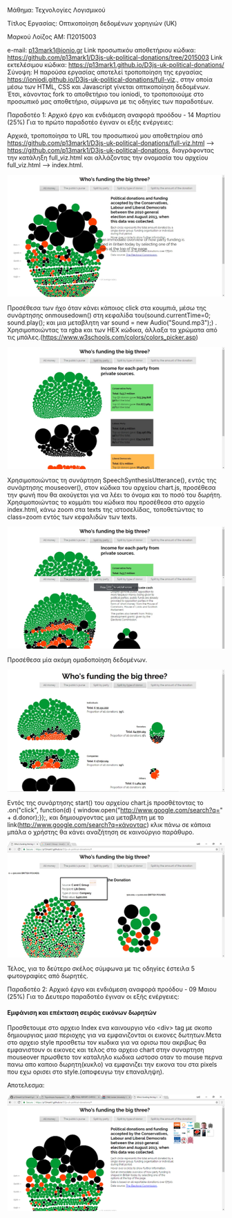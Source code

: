 Μάθημα: Τεχνολογίες Λογισμικού

Τίτλος Εργασίας: Οπτικοποίηση δεδομένων χορηγιών (UK)

Μαρκού Λοίζος
ΑΜ: Π2015003

e-mail: p13mark1@ionio.gr
Link προσωπικόυ αποθετήριου κώδικα: https://github.com/p13mark1/D3js-uk-political-donations/tree/2015003
Link εκτελέσιμου κώδικα: https://p13mark1.github.io/D3js-uk-political-donations/
Σύνοψη:
Η παρούσα εργασίας αποτελεί τροποποίηση της εργασίας https://ioniodi.github.io/D3js-uk-political-donations/full-viz., στην οποία μέσω των HTML, CSS και Javascript γίνεται οπτικοποίηση δεδομένων. Έτσι, κάνοντας fork το αποθετήριο του ioniodi, το τροποποιούμε στο προσωπικό μας αποθετήριο, σύμφωνα με τις οδηγίες των παραδοτέων.

Παραδοτέο 1: Αρχικό έργο και ενδιάμεση αναφορά προόδου - 14 Μαρτίου (25%)
Για το πρώτο παραδοτέο έγιναν οι εξής ενέργειες:

Αρχικά, τροποποίησα το URL του προσωπικού μου αποθετηρίου από https://github.com/p13mark1/D3js-uk-political-donations/full-viz.html --> https://github.com/p13mark1/D3js-uk-political-donations, διαγράφοντας την κατάληξη full_viz.html και αλλάζοντας την ονομασία του αρχείου full_viz.html --> index.html.

![ScreenShot](1.jpg)

Προσέθεσα των ήχο όταν κάνει κάποιος click στα κουμπιά, μέσω της συνάρτησης onmousedown() στη κεφαλίδα του(sound.currentTime=0;
		sound.play(); και μια μεταβλητη var sound = new Audio("Sound.mp3");)
.
Χρησιμοποιώντας τα rgba και των HEX κώδικα, άλλαξα τα χρώματα από τις μπάλες.(https://www.w3schools.com/colors/colors_picker.asp)

![ScreenShot](2.jpg)

Χρησιμοποιώντας τη συνάρτηση SpeechSynthesisUtterance(), εντός της συνάρτησης mouseover(), στον κώδικα του αρχείου chart.js, προσέθεσα την φωνή που θα ακούγεται για να λέει το όνομα και το ποσό του δωρήτη. Χρησιμοποιώντας το κομμάτι του κώδικα που προσέθεσα στο αρχείο index.html, κάνω zoom στα texts της ιστοσελίδας, τοποθετώντας το class=zoom εντός των κεφαλιδών των texts.

![ScreenShot](3.jpg)

Προσέθεσα μία ακόμη ομαδοποίηση δεδομένων.

![ScreenShot](4.jpg)

Εντός της συνάρτησης start() του αρχείου chart.js προσθέτοντας το .on("click", function(d) { window.open("http://www.google.com/search?q=" + d.donor);});, και δημιουργοντας μια μεταβλητη με το link(http://www.google.com/search?q=κάνοντας) κλικ πάνω σε κάποια μπάλα ο χρήστης θα κάνει αναζήτηση σε καινούργιο παράθυρο.

![ScreenShot](5.jpg)

Τέλος, για το δεύτερο σκέλος σύμφωνα με τις οδηγίες έστειλα 5 φωτογραφίες από δωρητές.

Παραδοτέο 2: Αρχικό έργο και ενδιάμεση αναφορά προόδου - 09 Μαιου (25%)
Για το Δευτερο παραδοτέο έγιναν οι εξής ενέργειες:
#### Εμφάνιση και επέκταση σειράς εικόνων δωρητών
Προσθετουμε στο αρχειο Index ενα καινουργιο νέο &lt;div&gt; tag με σκοπο δημιουργιας μιασ περιοχης για να εμφανιζονται οι εικονες δωτητων.Μετα στο αρχειο style προσθετω τον κωδικα για να ορισω που ακριβως θα εμφανιστουν οι εικονες και τελος στο αρχειο chart στην συναρτηση mouseover πρωσθετο τον καταληλο κωδικα ωστοσο οταν το mouse περνα πανω απο καποιο δωρητη(κυκλο) να εμφανιζει την εικονα του στα pixels που εχω ορισει στο style.(αποφευγω την επαναληψη).

Αποτελεσμα:

![ScreenShot](6.JPG)
